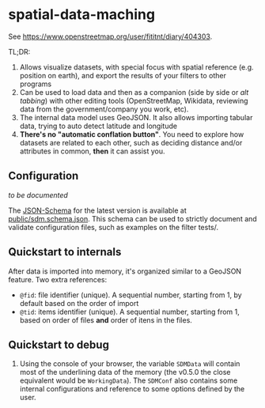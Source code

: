 # spatial-data-maching

See <https://www.openstreetmap.org/user/fititnt/diary/404303>.

TL;DR:
1. Allows visualize datasets, with special focus with spatial reference (e.g. position on earth), and export the results of your filters to other programs
2. Can be used to load data and then as a companion (side by side or _alt tabbing_) with other editing tools (OpenStreetMap, Wikidata, reviewing data from the government/company you work, etc).
3. The internal data model uses GeoJSON. It also allows importing tabular data, trying to auto detect latitude and longitude
4. **There's no "automatic conflation button"**. You need to explore how datasets are related to each other, such as deciding distance and/or attributes in common, **then** it can assist you.

## Configuration
_to be documented_

The [JSON-Schema](https://json-schema.org/) for the latest version is available at [public/sdm.schema.json](public/sdm.schema.json).
This schema can be used to strictly document and validate configuration files, such as examples on the filter tests/.

## Quickstart to internals

After data is imported into memory, it's organized similar to a GeoJSON feature. Two extra references:

- `@fid`: file identifier (unique). A sequential number, starting from 1, by default based on the order of import
- `@tid`: items identifier (unique). A sequential number, starting from 1, based on order of files **and** order of itens in the files.


<!--

@TODO implement these shortcuts to create implicit queries to match objects


## MS "Match Strategy"
### For strict strategy, terms after 2nd // are keys, split by |
//MS//website

//MS//addr:street
//MS//addr:housenumber

//MS//addr:street|addr:housenumber|amenity
//MS//wikidata

### Specify target
...

### Other Ids

@tid
@fid

@did (original dataset Dataset ID)
@fid (original feature ID)
@mgi (pattern matching identifier group; e.g for standard strategy, perfect matches)

@mmi (manual matching / matches not following the standard procedure)

@mdi (matching duplicated id)

@mas (source from an attribute): syntax 
@mas=opening_hours@(=@did=1@fid=2345|~@did=4@fid=1357)$@fee@(..)$ref:vatin@(...)
Explanation= 
> tag opening_hours
> Igual @tid=2345 (arquivo fonte 1)
> Muito semelhante, mas não idêntico @fid=1357 do @did=4
> tag fee ...
> tag ref:vatin

## deploy

ssh://dh_ee2cqp@75.119.207.170/home/dh_ee2cqp/sdm.etica.ai/
ssh dh_ee2cqp@75.119.207.170:/home/dh_ee2cqp/sdm.etica.ai/
-->

## Quickstart to debug

1. Using the console of your browser, the variable `SDMData` will contain most of the underlining data of the memory (the v0.5.0 the close equivalent would be `WorkingData`). The `SDMConf` also contains some internal configurations and reference to some options defined by the user.

<!--


### Overview of data integration tasks
To contextualize data matching, let's divide Data integration from different in 3 big tasks:

1. Schema Matching -> 2. Data Matching -> 3. Data Fusion

**The SDM tool focuses on Data Matching, while providing some support to make easier encode
(e.g write instructions) to help with Schema Matching and Data Fusion.**

**Schema Maching** means that the dataset schema (e.g.
in simplistic terms the name of the fields and the formatting of the values of these fields)
needs to be aligned.
While the formatting and/or cleaning of values may be viable with some automation,
the decision making behind how attributes in one dataset align with another is a very human task.
It's recommended not only you explore the data in each dataset,
but (when available) the documentation explaining the fields of each dataset.

The **Data Maching** is the task of identifying and matching individual records from different datasets that refer to the same real-world entity.
Different levels of specificity between the datasets (e.g. not data errors,
but its schema, the different ontological ways to represent things and how detailed it is) may pose some challenges.
In some cases the point of view (think in the way the schema one dataset is organized) will consider items in other dataset as duplicates or have no way to describe some of its information (such as one schema focused on places have no attributes to describe persons as an dedicated entity).

Finally, **Data Fusion** is the step of getting knowledge back from the result of Data Matching. Unless the intent is to create a composite work with several sources,
this means merge (or do additional steps to review, as far as go out and visit the place to confirm the ground truth) information into one of the source providers of the dataset already focused in the previous step.


-->